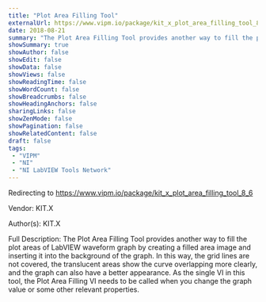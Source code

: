 ```yaml
---
title: "Plot Area Filling Tool"
externalUrl: https://www.vipm.io/package/kit_x_plot_area_filling_tool_8_6
date: 2018-08-21
summary: "The Plot Area Filling Tool provides another way to fill the plot areas of LabVIEW waveform graph."
showSummary: true
showAuthor: false
showEdit: false
showData: false
showViews: false
showReadingTime: false
showWordCount: false
showBreadcrumbs: false
showHeadingAnchors: false
sharingLinks: false
showZenMode: false
showPagination: false
showRelatedContent: false
draft: false
tags:
 - "VIPM"
 - "NI"
 - "NI LabVIEW Tools Network"
---
```


Redirecting to https://www.vipm.io/package/kit_x_plot_area_filling_tool_8_6

Vendor: KIT.X

Author(s): KIT.X
 
Full Description:
The Plot Area Filling Tool provides another way to fill the plot areas of LabVIEW waveform graph by creating a filled area image and inserting it into the background of the graph. 
In this way, the grid lines are not covered, the translucent areas show the curve overlapping more clearly, and the graph can also have a better appearance.
As the single VI in this tool, the Plot Area Filling VI needs to be called when you change the graph value or some other relevant properties.